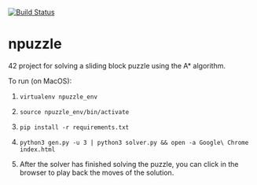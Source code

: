 [![Build Status](https://travis-ci.com/yunusabd/npuzzle.svg?branch=master)](https://travis-ci.com/yunusabd/npuzzle)

# npuzzle
42 project for solving a sliding block puzzle using the A* algorithm.

To run (on MacOS):

1. ```virtualenv npuzzle_env```

2. ```source npuzzle_env/bin/activate```

3. ```pip install -r requirements.txt```

4. ```python3 gen.py -u 3 | python3 solver.py && open -a Google\ Chrome index.html```

5. After the solver has finished solving the puzzle, you can click in the browser to play back the moves of the solution.
